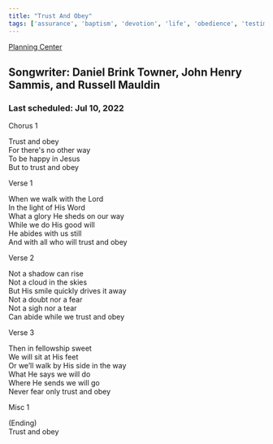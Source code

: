 ```yaml
---
title: "Trust And Obey"
tags: ['assurance', 'baptism', 'devotion', 'life', 'obedience', 'testimony', 'trust']
---
```


[Planning Center](https://services.planningcenteronline.com/songs/14117743)

## Songwriter: Daniel Brink Towner, John Henry Sammis, and Russell Mauldin
### Last scheduled: Jul 10, 2022          

Chorus 1  
  
Trust and obey  
For there's no other way  
To be happy in Jesus  
But to trust and obey  
  
Verse 1  
  
When we walk with the Lord  
In the light of His Word  
What a glory He sheds on our way  
While we do His good will  
He abides with us still  
And with all who will trust and obey  
  
Verse 2  
  
Not a shadow can rise  
Not a cloud in the skies  
But His smile quickly drives it away  
Not a doubt nor a fear  
Not a sigh nor a tear  
Can abide while we trust and obey  
  
Verse 3  
  
Then in fellowship sweet  
We will sit at His feet  
Or we’ll walk by His side in the way  
What He says we will do  
Where He sends we will go  
Never fear only trust and obey  
  
Misc 1  
  
(Ending)  
Trust and obey
